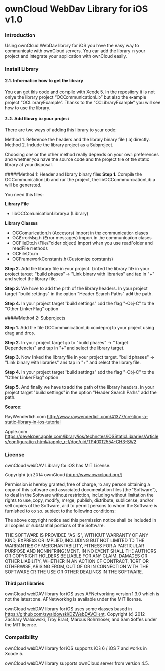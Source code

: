 # ownCloud WebDav Library for iOS v1.0

### Introduction
Using ownCloud WebDav library for iOS you have the easy way to communicate with ownCloud servers. You can add the library in your project and integrate your application with ownCloud easily.

### Install Library
#### 2.1. Information how to get the library
You can get this code and compile with Xcode 5. In the repository it is not onlye the library project “OCCommunicationLib” but also the example project “OCLibraryExample”. Thanks to the “OCLibraryExample” you will see how to use the library.
#### 2.2. Add library to your project
There are two ways of adding this library to your code:

Method 1. Reference the headers and the library binary file (.a) directly.
Method 2. Include the library project as a Subproject.

Choosing one or the other method really depends on your own preferences and whether you have the source code and the project file of the static library at your disposal.

#####Method 1: Header and library binary files
__Step 1__.  Compile the OCCommunicationLib and run the project, the libOCConmmunicationLib.a will be generated. 

You need this files: 

__Library File__

* libOCComunicationLibrary.a (Library) 

__Library Classes__

* OCComunication.h (Accesors) Import in the communication clases
* OCErrorMsg.h (Error messages) Import in the communication clases
* OCFileDto.h (File/Folder object) Import when you use readFolder and readFile methods
* OCFileDto.m
* OCFrameworkConstants.h (Customize constants)

__Step 2.__  Add the library file in your project.  Linked the library file in your project target. "build phases" -> "Link binary with libraries" and tap in "+" and select the library file.

  
__Step 3.__  We have to add the path of the library headers. In your project target "build settings" in the option "Header Search Paths" add the path.

__Step 4.__  In your project target "build settings" add the flag "-Obj-C" to the "Other Linker Flag" option


#####Method 2: Subprojects

__Step 1.__ Add the file OCCommunicationLib.xcodeproj to your project using drag and drop.


__Step 2.__ In your project target go to "build phases" -> "Target Dependencies" and tap in "+" and select the library target.

__Step 3.__ Now linked the library file in your project target. "build phases" -> "Link binary with libraries" and tap in "+" and select the library file.

__Step 4.__ In your project target "build settings" add the flag "-Obj-C" to the "Other Linker Flag" option

__Step 5.__ And finally we have to add the path of the library headers. In your project target "build settings" in the option "Header Search Paths" add the path.

__Source:__

RayWenderlich.com <http://www.raywenderlich.com/41377/creating-a-static-library-in-ios-tutorial>
 
Apple.com <https://developer.apple.com/library/ios/technotes/iOSStaticLibraries/Articles/configuration.html#/apple_ref/doc/uid/TP40012554-CH3-SW2>

###  License

ownCloud webDAV Library for iOS has MIT License. 
 
Copyright (c) 2014 ownCloud (http://www.owncloud.org/)

Permission is hereby granted, free of charge, to any person obtaining a copy
of this software and associated documentation files (the "Software"), to deal
in the Software without restriction, including without limitation the rights
to use, copy, modify, merge, publish, distribute, sublicense, and/or sell
copies of the Software, and to permit persons to whom the Software is
furnished to do so, subject to the following conditions:

The above copyright notice and this permission notice shall be included in
all copies or substantial portions of the Software.

THE SOFTWARE IS PROVIDED "AS IS", WITHOUT WARRANTY OF ANY KIND, EXPRESS OR IMPLIED, INCLUDING BUT NOT LIMITED TO THE WARRANTIES OF MERCHANTABILITY, FITNESS FOR A PARTICULAR PURPOSE AND NONINFRINGEMENT. IN NO EVENT SHALL THE AUTHORS OR COPYRIGHT HOLDERS BE LIABLE FOR ANY CLAIM, DAMAGES OR OTHER LIABILITY, WHETHER IN AN ACTION OF CONTRACT, TORT OR OTHERWISE, ARISING FROM, OUT OF OR IN CONNECTION WITH THE SOFTWARE OR THE USE OR OTHER DEALINGS IN
THE SOFTWARE.

#### Third part libraries

ownCloud webDAV library for iOS uses AFNetworking version 1.3.0 which is not the latest one. AFNetworking is available under the MIT license. 

ownCloud webDAV library for iOS uses some classes based in  https://github.com/zwaldowski/DZWebDAVClient. Copyright (c) 2012 Zachary Waldowski, Troy Brant, Marcus Rohrmoser, and Sam Soffes under the MIT license.


### Compatibility

ownCloud webDAV library for iOS supports iOS 6 / iOS 7 and works in Xcode 5.

ownCloud webDAV library supports ownCloud server from version 4.5.




